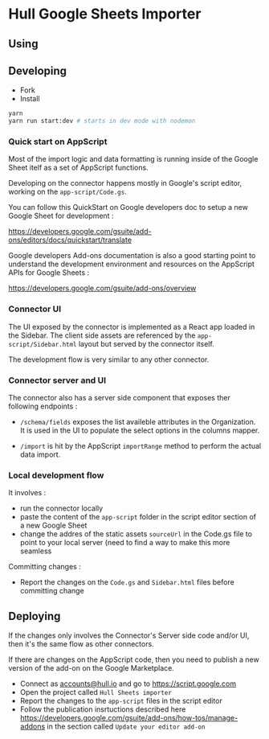 # Hull Google Sheets Importer

## Using

## Developing

- Fork
- Install

```sh
yarn
yarn run start:dev # starts in dev mode with nodemon
```

### Quick start on AppScript

Most of the import logic and data formatting is running inside of the Google Sheet itelf as a set of AppScript functions.

Developing on the connector happens mostly in Google's script editor, working on the `app-script/Code.gs`.


You can follow this QuickStart on Google developers doc to setup a new Google Sheet for development :

https://developers.google.com/gsuite/add-ons/editors/docs/quickstart/translate

Google developers Add-ons documentation is also a good starting point to understand the development environment and resources on the AppScript APIs for Google Sheets :

https://developers.google.com/gsuite/add-ons/overview

### Connector UI

The UI exposed by the connector is implemented as a React app loaded in the Sidebar.
The client side assets are referenced by the `app-script/Sidebar.html` layout but served by the connector itself.

The development flow is very similar to any other connector.


### Connector server and UI

The connector also has a server side component that exposes ther following endpoints :

- `/schema/fields` exposes the list availeble attributes in the Organization. It is used in the UI to populate the select options in the columns mapper.

- `/import` is hit by the AppScript `importRange` method to perform the actual data import.


### Local development flow

It involves :

- run the connector locally
- paste the content of the `app-script` folder in the script editor section of a new Google Sheet
- change the addres of the static assets `sourceUrl` in the Code.gs file to point to your local server (need to find a way to make this more seamless

Committing changes :

- Report the changes on the `Code.gs` and `Sidebar.html` files before committing change

## Deploying

If the changes only involves the Connector's Server side code and/or UI, then it's the same flow as other connectors.

If there are changes on the AppScript code, then you need to publish a new version of the add-on on the Google Marketplace.

- Connect as accounts@hull.io and go to https://script.google.com
- Open the project called `Hull Sheets importer`
- Report the changes to the `app-script` files in the script editor
- Follow the publication insrtuctions described here https://developers.google.com/gsuite/add-ons/how-tos/manage-addons in the section called `Update your editor add-on`
